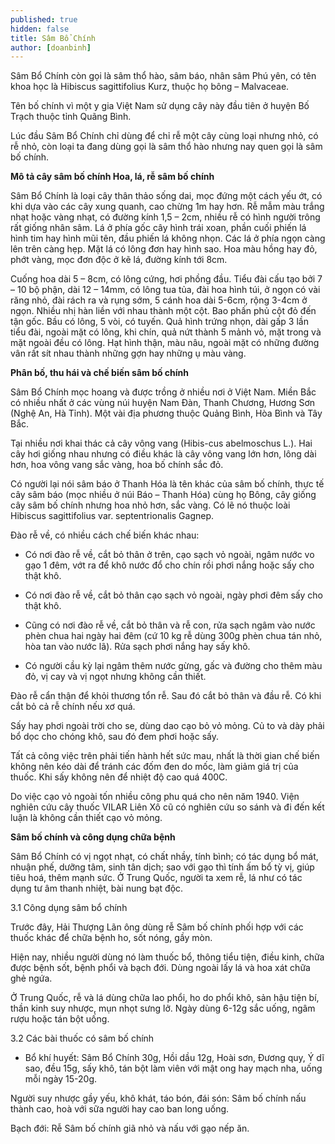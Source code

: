 ```yaml
---
published: true
hidden: false
title: Sâm Bổ Chính
author: [doanbinh]
---
```


Sâm Bổ Chính còn gọi là sâm thổ hào, sâm báo, nhân sâm Phú yên, có tên khoa học là Hibiscus sagittifolius Kurz, thuộc họ bông – Malvaceae.

Tên bố chính vì một y gia Việt Nam sử dụng cây này đầu tiên ở huyện Bố Trạch thuộc tỉnh Quãng Bình.

Lúc đầu Sâm Bổ Chính chỉ dùng để chỉ rễ một cây cùng loại nhưng nhỏ, có rễ nhỏ, còn loại ta đang dùng gọi là sâm thổ hào nhưng nay quen gọi là sâm bố chính.

**Mô tả cây sâm bố chính Hoa, lá, rễ sâm bố chính**

Sâm Bổ Chính là loại cây thân thảo sống dai, mọc đứng một cách yếu ớt, có khi dựa vào các cây xung quanh, cao chừng 1m hay hơn. Rễ mẫm màu trắng nhạt hoặc vàng nhạt, có đường kính 1,5 – 2cm, nhiều rễ có hình người trông rất giống nhân sâm. Lá ở phía gốc cây hình trái xoan, phần cuối phiến lá hình tim hay hình mũi tên, đầu phiến lá không nhọn. Các lá ở phía ngọn càng lên trên càng hẹp. Mặt lá có lông đơn hay hình sao. Hoa màu hồng hay đỏ, phớt vàng, mọc đơn độc ở kẽ lá, đường kính tới 8cm.

Cuống hoa dài 5 – 8cm, có lông cứng, hơi phồng đầu. Tiểu đài cấu tạo bởi 7 – 10 bộ phận, dài 12 – 14mm, có lông tua tủa, đài hoa hình túi, ở ngọn có vài răng nhỏ, đài rách ra và rụng sớm, 5 cánh hoa dài 5-6cm, rộng 3-4cm ở ngọn. Nhiều nhị hàn liền với nhau thành một cột. Bao phấn phủ cột đỏ đến tận gốc. Bầu có lông, 5 vòi, có tuyến. Quả hình trứng nhọn, dài gấp 3 lần tiểu đài, ngoài mặt có lông, khi chín, quả nứt thành 5 mảnh vỏ, mặt trong và mặt ngoài đều có lông. Hạt hình thận, màu nâu, ngoài mặt có những đường vân rất sít nhau thành những gợn hay những ụ màu vàng.

**Phân bố, thu hái và chế biến sâm bố chính**

Sâm Bổ Chính  mọc hoang và được trồng ở nhiều nơi ở Việt Nam. Miền Bắc có nhiều nhất ở các vùng núi huyện Nam Đàn, Thanh Chương, Hương Sơn (Nghệ An, Hà Tỉnh). Một vài địa phương thuộc Quảng Bình, Hòa Bình và Tây Bắc.

Tại nhiều nơi khai thác cả cây vông vang (Hibis-cus abelmoschus L.). Hai cây hơi giống nhau nhưng có điều khác là cây vông vang lớn hơn, lông dài hơn, hoa vông vang sắc vàng, hoa bố chính sắc đỏ.

Có người lại nói sâm báo ở Thanh Hóa là tên khác của sâm bố chính, thực tế cây sâm báo (mọc nhiều ở núi Báo – Thanh Hóa) cùng họ Bông, cây giống cây sâm bố chính nhưng hoa nhỏ hơn, sắc vàng. Có lẽ nó thuộc loài Hibiscus sagittifolius var. septentrionalis Gagnep.

 Đào rễ về, có nhiều cách chế biến khác nhau:

- Có nơi đào rễ về, cắt bỏ thân ở trên, cạo sạch vỏ ngoài, ngâm nước vo gạo 1 đêm, vớt ra để khô nước đổ cho chín rồi phơi nắng hoặc sấy cho thật khô.

- Có nơi đào rễ về, cắt bỏ thân cạo sạch vỏ ngoài, ngày phơi đêm sấy cho thật khô.

- Cũng có nơi đào rễ về, cắt bỏ thân và rễ con, rửa sạch ngâm vào nước phèn chua hai ngày hai đêm (cứ 10 kg rễ dùng 300g phèn chua tán nhỏ, hòa tan vào nước lã). Rửa sạch phơi nắng hay sấy khô.

- Có người cầu kỳ lại ngâm thêm nước gừng, gấc và đường cho thêm màu đỏ, vị cay và vị ngọt nhưng không cần thiết.

Đào rễ cẩn thận để khỏi thương tổn rễ. Sau đó cắt bỏ thân và đầu rễ. Có khi cắt bỏ cả rễ chính nếu xơ quá.

Sấy hay phơi ngoài trời cho se, dùng dao cạo bỏ vỏ mỏng. Củ to và dày phải bổ dọc cho chóng khô, sau đó đem phơi hoặc sấy.

Tất cả công việc trên phải tiến hành hết sức mau, nhất là thời gian chế biến không nên kéo dài để tránh các đốm đen do mốc, làm giảm giá trị của thuốc. Khi sấy không nên để nhiệt độ cao quá 400C.

Do việc cạo vỏ ngoài tốn nhiều công phu quá cho nên năm 1940. Viện nghiên cứu cây thuốc VILAR Liên Xô cũ có nghiên cứu so sánh và đi đến kết luận là không cần thiết cạo vỏ mỏng.

**Sâm bố chính và công dụng chữa bệnh**

Sâm Bổ Chính có vị ngọt nhạt, có chất nhầy, tính bình; có tác dụng bổ mát, nhuận phế, dưỡng tâm, sinh tân dịch; sao với gạo thì tính ấm bổ tỳ vị, giúp tiêu hoá, thêm mạnh sức. Ở Trung Quốc, người ta xem rễ, lá như có tác dụng tư âm thanh nhiệt, bài nung bạt độc.

3.1 Công dụng sâm bổ chính

Trước đây, Hải Thượng Lãn ông dùng rễ Sâm bố chính phối hợp với các thuốc khác để chữa bệnh ho, sốt nóng, gầy mòn.

Hiện nay, nhiều người dùng nó làm thuốc bổ, thông tiểu tiện, điều kinh, chữa được bệnh sốt, bệnh phổi và bạch đới. Dùng ngoài lấy lá và hoa xát chữa ghẻ ngứa.

Ở Trung Quốc, rễ và lá dùng chữa lao phổi, ho do phổi khô, sản hậu tiện bí, thần kinh suy nhược, mụn nhọt sưng lở. Ngày dùng 6-12g sắc uống, ngâm rượu hoặc tán bột uống.

3.2 Các bài thuốc có sâm bố chính

- Bổ khí huyết: Sâm Bổ Chính 30g, Hồi dầu 12g, Hoài sơn, Đương quy, Ý dĩ sao, đều 15g, sấy khô, tán bột làm viên với mật ong hay mạch nha, uống mỗi ngày 15-20g.

Người suy nhược gầy yếu, khô khát, táo bón, đái són: Sâm bố chính nấu thành cao, hoà với sữa người hay cao ban long uống.

Bạch đới: Rễ Sâm bố chính giã nhỏ và nấu với gạo nếp ăn.